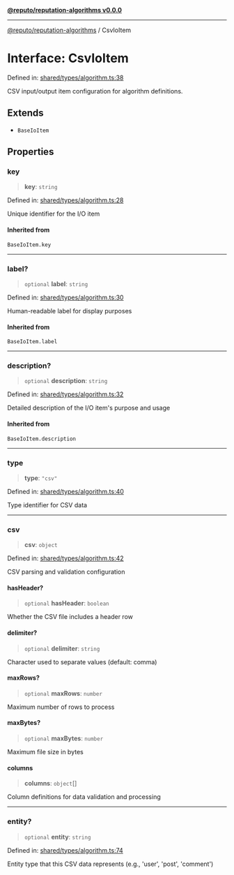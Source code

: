 [**@reputo/reputation-algorithms v0.0.0**](../README.md)

***

[@reputo/reputation-algorithms](../globals.md) / CsvIoItem

# Interface: CsvIoItem

Defined in: [shared/types/algorithm.ts:38](https://github.com/TogetherCrew/reputo/blob/413a65312d2e71068be02885525ba8b64731b3a2/packages/reputation-algorithms/src/shared/types/algorithm.ts#L38)

CSV input/output item configuration for algorithm definitions.

## Extends

- `BaseIoItem`

## Properties

### key

> **key**: `string`

Defined in: [shared/types/algorithm.ts:28](https://github.com/TogetherCrew/reputo/blob/413a65312d2e71068be02885525ba8b64731b3a2/packages/reputation-algorithms/src/shared/types/algorithm.ts#L28)

Unique identifier for the I/O item

#### Inherited from

`BaseIoItem.key`

***

### label?

> `optional` **label**: `string`

Defined in: [shared/types/algorithm.ts:30](https://github.com/TogetherCrew/reputo/blob/413a65312d2e71068be02885525ba8b64731b3a2/packages/reputation-algorithms/src/shared/types/algorithm.ts#L30)

Human-readable label for display purposes

#### Inherited from

`BaseIoItem.label`

***

### description?

> `optional` **description**: `string`

Defined in: [shared/types/algorithm.ts:32](https://github.com/TogetherCrew/reputo/blob/413a65312d2e71068be02885525ba8b64731b3a2/packages/reputation-algorithms/src/shared/types/algorithm.ts#L32)

Detailed description of the I/O item's purpose and usage

#### Inherited from

`BaseIoItem.description`

***

### type

> **type**: `"csv"`

Defined in: [shared/types/algorithm.ts:40](https://github.com/TogetherCrew/reputo/blob/413a65312d2e71068be02885525ba8b64731b3a2/packages/reputation-algorithms/src/shared/types/algorithm.ts#L40)

Type identifier for CSV data

***

### csv

> **csv**: `object`

Defined in: [shared/types/algorithm.ts:42](https://github.com/TogetherCrew/reputo/blob/413a65312d2e71068be02885525ba8b64731b3a2/packages/reputation-algorithms/src/shared/types/algorithm.ts#L42)

CSV parsing and validation configuration

#### hasHeader?

> `optional` **hasHeader**: `boolean`

Whether the CSV file includes a header row

#### delimiter?

> `optional` **delimiter**: `string`

Character used to separate values (default: comma)

#### maxRows?

> `optional` **maxRows**: `number`

Maximum number of rows to process

#### maxBytes?

> `optional` **maxBytes**: `number`

Maximum file size in bytes

#### columns

> **columns**: `object`[]

Column definitions for data validation and processing

***

### entity?

> `optional` **entity**: `string`

Defined in: [shared/types/algorithm.ts:74](https://github.com/TogetherCrew/reputo/blob/413a65312d2e71068be02885525ba8b64731b3a2/packages/reputation-algorithms/src/shared/types/algorithm.ts#L74)

Entity type that this CSV data represents (e.g., 'user', 'post', 'comment')
